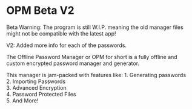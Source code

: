 # OPM Beta V2

Beta Warning: The program is still W.I.P. meaning the old manager files might not be compatible with the latest app!

V2: Added more info for each of the passwords.

The Offline Password Manager or OPM for short is a fully offline and custom encrypted password manager and generator.

This manager is jam-packed with features like:
	1. Generating passwords<br />
	2. Importing Passwords<br />
	3. Advanced Encryption<br />
	4. Password Protected Files<br />
	5. And More!<br />



 
